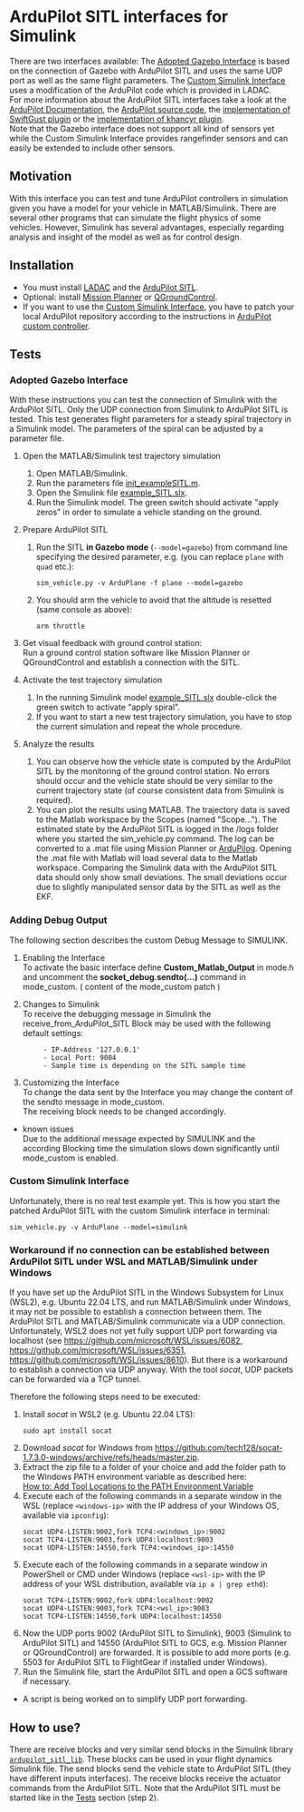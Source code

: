 # ArduPilot SITL interfaces for Simulink

There are two interfaces available:
The [Adopted Gazebo Interface](#adopted-gazebo-interface) is based on the connection of Gazebo with ArduPilot SITL and uses the same UDP port as well as the same flight parameters.
The [Custom Simulink Interface](#custom-simulink-interface) uses a modification of the ArduPilot code which is provided in LADAC.  
For more information about the ArduPilot SITL interfaces take a look at the 
[ArduPilot Documentation](https://ardupilot.org/dev/docs/sitl-with-gazebo.html), 
the [ArduPilot source code](https://github.com/ArduPilot/ardupilot/blob/master/libraries/SITL/SIM_Gazebo.h),
the [implementation of SwiftGust plugin](https://github.com/SwiftGust/ardupilot_gazebo)
or the [implementation of khancyr plugin](https://github.com/khancyr/ardupilot_gazebo).  
Note that the Gazebo interface does not support all kind of sensors yet while the Custom Simulink Interface provides rangefinder sensors and can easily be extended to include other sensors.


## Motivation

With this interface you can test and tune ArduPilot controllers in simulation given you have a model for your vehicle in MATLAB/Simulink.
There are several other programs that can simulate the flight physics of some vehicles.
However, Simulink has several advantages, especially regarding analysis and insight of the model as well as for control design.


## Installation

- You must install [LADAC](https://github.com/iff-gsc/LADAC#readme) and the [ArduPilot SITL](https://ardupilot.org/dev/docs/SITL-setup-landingpage.html).  
- Optional: install [Mission Planner](https://ardupilot.org/planner/) or [QGroundControl](http://qgroundcontrol.com/).  
- If you want to use the [Custom Simulink Interface](#custom-simulink-interface), you have to patch your local ArduPilot repository according to the instructions in [ArduPilot custom controller](../ArduPilot_custom_controller#readme). 


## Tests

### Adopted Gazebo Interface

With these instructions you can test the connection of Simulink with the ArduPilot SITL.
Only the UDP connection from Simulink to ArduPilot SITL is tested.
This test generates flight parameters for a steady spiral trajectory in a Simulink model.
The parameters of the spiral can be adjusted by a parameter file.

1. Open the MATLAB/Simulink test trajectory simulation
   1. Open MATLAB/Simulink.
   2. Run the parameters file [init_exampleSITL.m](/utilities/interfaces_external_programs/ArduPilot_SITL/init_exampleSITL.m).
   3. Open the Simulink file [example_SITL.slx](/utilities/interfaces_external_programs/ArduPilot_SITL/example_SITL.slx).
   4. Run the Simulink model. The green switch should activate "apply zeros"
        in order to simulate a vehicle standing on the ground.

2. Prepare ArduPilot SITL
   1. Run the SITL **in Gazebo mode** (`--model=gazebo`) from command line specifying the desired parameter, e.g. (you can replace `plane` with `quad` etc.):
      ``````
      sim_vehicle.py -v ArduPlane -f plane --model=gazebo
      ``````
   2. You should arm the vehicle to avoid that the altitude is resetted (same console as above):
      ``````
      arm throttle
      ``````

3. Get visual feedback with ground control station:  
   Run a ground control station software like Mission Planner or QGroundControl
        and establish a connection with the SITL.

4. Activate the test trajectory simulation
   1. In the running Simulink model [example_SITL.slx](/utilities/interfaces_external_programs/ArduPilot_SITL/example_SITL.slx) double-click the green switch
        to activate "apply spiral".
   2. If you want to start a new test trajectory simulation, you have to stop the
        current simulation and repeat the whole procedure.

5. Analyze the results
   1. You can observe how the vehicle state is computed by the ArduPilot SITL
        by the monitoring of the ground control station. No errors should occur
        and the vehicle state should be very similar to the current trajectory
        state (of course consistent data from Simulink is required).
   2. You can plot the results using MATLAB. The trajectory data is saved to
        the Matlab workspace by the Scopes (named "Scope..."). The estimated
        state by the ArduPilot SITL is logged in the /logs folder where you started
        the sim_vehicle.py command. The log can be converted to a .mat file using
        Mission Planner or [ArduPilog](https://github.com/Georacer/ardupilog). Opening the .mat file with Matlab will load several
        data to the Matlab workspace. Comparing the Simulink data with the ArduPilot
        SITL data should only show small deviations. The small deviations occur
        due to slightly manipulated sensor data by the SITL as well as the EKF.


### Adding Debug Output

The following section describes the custom Debug Message to SIMULINK.
    
    
1. Enabling the Interface\
        To activate the basic interface define
           **Custom_Matlab_Output**
        in mode.h and uncomment the 
            **socket_debug.sendto(...)**
        command in mode_custom. ( content of the mode_custom patch )

2. Changes to Simulink\
        To receive the debugging message in Simulink the receive_from_ArduPilot_SITL Block may be used 
        with the following default settings:

            - IP-Address '127.0.0.1'
            - Local Port: 9004
            - Sample time is depending on the SITL sample time
        

3. Customizing the Interface\
        To change the data sent by the Interface you may change the content of the sendto message in mode_custom.  
        The receiving block needs to be changed accordingly.
    
* known issues\
      Due to the additional message expected by SIMULINK and the according Blocking time the simulation slows down significantly until mode_custom is enabled. 
        


### Custom Simulink Interface

Unfortunately, there is no real test example yet.
This is how you start the patched ArduPilot SITL with the custom Simulink interface in terminal:
```
sim_vehicle.py -v ArduPlane --model=simulink
```

### Workaround if no connection can be established between ArduPilot SITL under WSL and MATLAB/Simulink under Windows

If you have set up the ArduPilot SITL in the Windows Subsystem for Linux (WSL2), e.g. Ubuntu 22.04 LTS, and run MATLAB/Simulink under Windows, it may not be possible to establish a connection between them.
The ArduPilot SITL and MATLAB/Simulink communicate via a UDP connection. Unfortunately, WSL2 does not yet fully support UDP port forwarding via localhost (see https://github.com/microsoft/WSL/issues/6082, https://github.com/microsoft/WSL/issues/6351, https://github.com/microsoft/WSL/issues/8610).
But there is a workaround to establish a connection via UDP anyway. With the tool *socat*, UDP packets can be forwarded via a TCP tunnel.  
  
Therefore the following steps need to be executed:  

1. Install *socat* in WSL2 (e.g. Ubuntu 22.04 LTS):  
   ```
   sudo apt install socat
   ```
2. Download *socat* for Windows from https://github.com/tech128/socat-1.7.3.0-windows/archive/refs/heads/master.zip.
3. Extract the zip file to a folder of your choice and add the folder path to the Windows PATH environment variable as described here:  
   [How to: Add Tool Locations to the PATH Environment Variable](https://learn.microsoft.com/en-us/previous-versions/office/developer/sharepoint-2010/ee537574(v=office.14))
4. Execute each of the following commands in a separate window in the WSL (replace `<windows-ip>` with the IP address of your Windows OS, available via `ipconfig`):
   ```
   socat UDP4-LISTEN:9002,fork TCP4:<windows_ip>:9002
   socat TCP4-LISTEN:9003,fork UDP4:localhost:9003
   socat UDP4-LISTEN:14550,fork TCP4:<windows_ip>:14550
   ```
5. Execute each of the following commands in a separate window in PowerShell or CMD under Windows (replace `<wsl-ip>` with the IP address of your WSL distribution, available via `ip a | grep eth0`):
   ```   
   socat TCP4-LISTEN:9002,fork UDP4:localhost:9002
   socat UDP4-LISTEN:9003,fork TCP4:<wsl_ip>:9003
   socat TCP4-LISTEN:14550,fork UDP4:localhost:14550
   ```
6. Now the UDP ports 9002 (ArduPilot SITL to Simulink), 9003 (Simulink to ArduPilot SITL) and 14550 (ArduPilot SITL to GCS, e.g. Mission Planner or QGroundControl) are forwarded.
   It is possible to add more ports (e.g. 5503 for ArduPilot SITL to FlightGear if installed under Windows).
7. Run the Simulink file, start the ArduPilot SITL and open a GCS software if necessary.

* A script is being worked on to simplify UDP port forwarding.  


## How to use?

There are receive blocks and very similar send blocks in the Simulink library [`ardupilot_sitl_lib`](ardupilot_sitl_lib.slx).
These blocks can be used in your flight dynamics Simulink file.
The send blocks send the vehicle state to ArduPilot SITL (they have different inputs interfaces).
The receive blocks receive the actuator commands from the ArduPilot SITL.
Note that the ArduPilot SITL must be started like in the [Tests](#tests) section (step 2).
